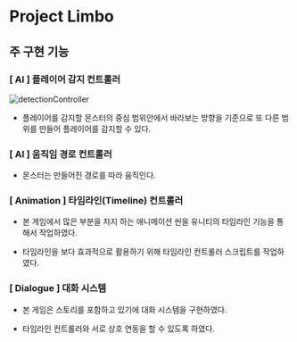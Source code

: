 # Project Limbo


## 주 구현 기능

### [ AI ] 플레이어 감지 컨트롤러

![detectionController](https://user-images.githubusercontent.com/73280175/106105522-779a1d00-6187-11eb-9904-542b38814255.gif)

- 플레이어를 감지할 몬스터의 중심 범위안에서 바라보는 방향을 기준으로 또 다른 범위를 만들어 플레이어를 감지할 수 있다.


### [ AI ] 움직임 경로 컨트롤러

- 몬스터는 만들어진 경로를 따라 움직인다. 

### [ Animation ] 타임라인(Timeline) 컨트롤러

- 본 게임에서 많은 부분을 차지 하는 애니메이션 씬을 유니티의 타임라인 기능을 통해서 작업하였다.

- 타임라인을 보다 효과적으로 활용하기 위해 타임라인 컨트롤러 스크립트를 작업하였다.


### [ Dialogue ] 대화 시스템

- 본 게임은 스토리를 포함하고 있기에 대화 시스템을 구현하였다.

- 타임라인 컨트롤러와 서로 상호 연동을 할 수 있도록 하였다.
